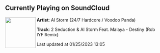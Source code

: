 ## Currently Playing on SoundCloud

[<img align="left" width="100" src="https://i1.sndcdn.com/artworks-bL212RkO9b1yZRZi-QDXvxg-t500x500.jpg">](https://soundcloud.com/alstorm/2-seduction-al-storm-feat-malaya-destiny-rob-iyf-remix?in=alstorm/sets/24-7-the-remix-collection-part)

**Artist**: Al Storm (24/7 Hardcore / Voodoo Panda) 

**Track**: 2 Seduction & Al Storm Feat. Malaya - Destiny (Rob IYF Remix)

Last updated at 01/25/2023 13:05
